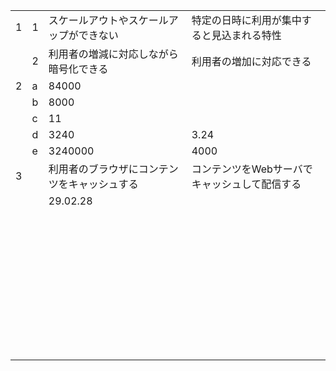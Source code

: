 |      |      |                                              |                                               |
| ---- | ---- | -------------------------------------------- | --------------------------------------------- |
| 1    | 1    | スケールアウトやスケールアップができない     | 特定の日時に利用が集中すると見込まれる特性    |
|      | 2    | 利用者の増減に対応しながら暗号化できる       | 利用者の増加に対応できる                      |
| 2    | a    | 84000                                        |                                               |
|      | b    | 8000                                         |                                               |
|      | c    | 11                                           |                                               |
|      | d    | 3240                                         | 3.24                                          |
|      | e    | 3240000                                      | 4000                                          |
| 3    |      | 利用者のブラウザにコンテンツをキャッシュする | コンテンツをWebサーバでキャッシュして配信する |
|      |      | 29.02.28                                     |                                               |
|      |      |                                              |                                               |
|      |      |                                              |                                               |
|      |      |                                              |                                               |
|      |      |                                              |                                               |
|      |      |                                              |                                               |
|      |      |                                              |                                               |
|      |      |                                              |                                               |
|      |      |                                              |                                               |
|      |      |                                              |                                               |
|      |      |                                              |                                               |
|      |      |                                              |                                               |
|      |      |                                              |                                               |
|      |      |                                              |                                               |
|      |      |                                              |                                               |
|      |      |                                              |                                               |
|      |      |                                              |                                               |
|      |      |                                              |                                               |
|      |      |                                              |                                               |
|      |      |                                              |                                               |
|      |      |                                              |                                               |
|      |      |                                              |                                               |
|      |      |                                              |                                               |
|      |      |                                              |                                               |
|      |      |                                              |                                               |
|      |      |                                              |                                               |
|      |      |                                              |                                               |
|      |      |                                              |                                               |
|      |      |                                              |                                               |
|      |      |                                              |                                               |
|      |      |                                              |                                               |
|      |      |                                              |                                               |
|      |      |                                              |                                               |
|      |      |                                              |                                               |
|      |      |                                              |                                               |
|      |      |                                              |                                               |
|      |      |                                              |                                               |
|      |      |                                              |                                               |
|      |      |                                              |                                               |
|      |      |                                              |                                               |
|      |      |                                              |                                               |

